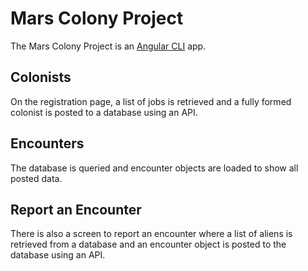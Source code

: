 # Mars Colony Project

The Mars Colony Project is an [Angular CLI](https://github.com/angular/angular-cli) app.

## Colonists

On the registration page, a list of jobs is retrieved and a fully formed colonist is posted to a database using an API.

## Encounters

The database is queried and encounter objects are loaded to show all posted data.

## Report an Encounter

There is also a screen to report an encounter where a list of aliens is retrieved from a database and an encounter object is posted to the database using an API.